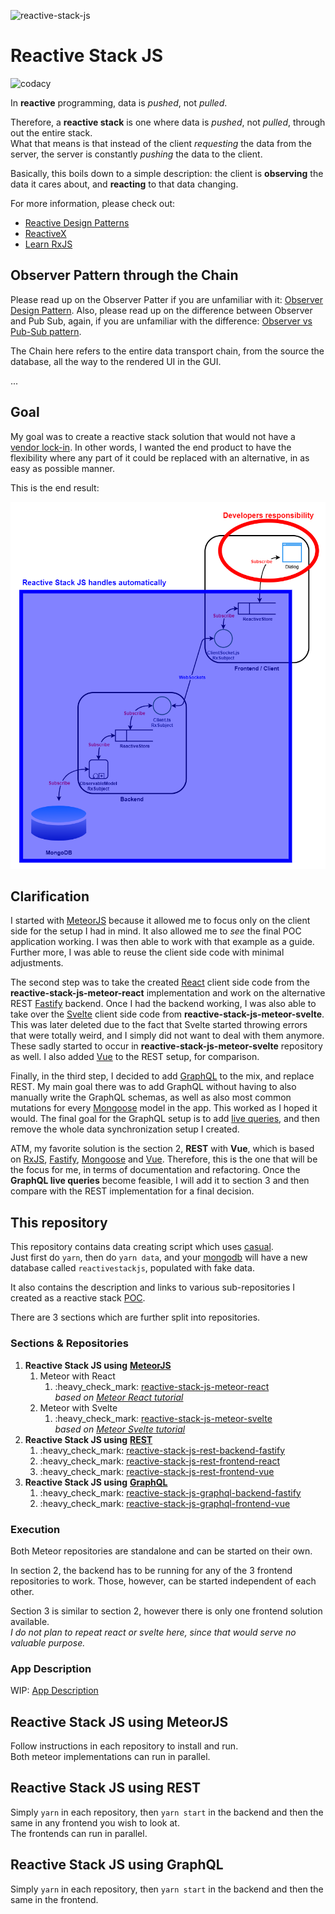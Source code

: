 ![reactive-stack-js](https://avatars0.githubusercontent.com/u/72337471?s=75)

# Reactive Stack JS

![codacy](https://img.shields.io/codacy/grade/e0146e29a3134038b4dcf95db9eb5a38.svg)

In **reactive** programming, data is _pushed_, not _pulled_.

Therefore, a **reactive stack** is one where data is _pushed_, not _pulled_, through out the entire stack.  
What that means is that instead of the client _requesting_ the data from the server, the server is constantly _pushing_ the data to the client.

Basically, this boils down to a simple description: the client is **observing** the data it cares about, and **reacting** to that data changing.

For more information, please check out:

*   [Reactive Design Patterns](https://www.manning.com/books/reactive-design-patterns)
*   [ReactiveX](http://reactivex.io/)
*   [Learn RxJS](https://www.learnrxjs.io/)

## Observer Pattern through the Chain

Please read up on the Observer Patter if you are unfamiliar with it: [Observer Design Pattern](https://sourcemaking.com/design_patterns/observer).
Also, please read up on the difference between Observer and Pub Sub, again, if you are unfamiliar with the difference: [Observer vs Pub-Sub pattern](https://hackernoon.com/observer-vs-pub-sub-pattern-50d3b27f838c).

The Chain here refers to the entire data transport chain, from the source the database, all the way to the rendered UI in the GUI.

...

## Goal

My goal was to create a reactive stack solution that would not have a [vendor lock-in](https://en.wikipedia.org/wiki/Vendor_lock-in). In other words, I wanted the end product to have the flexibility where any part of it could be replaced with an alternative, in as easy as possible manner.

This is the end result:  

![reactive-stack-js](https://raw.githubusercontent.com/reactive-stack-js/reactive-stack-js/main/images/reactive-stack-js.png)

## Clarification

I started with [MeteorJS](https://www.meteor.com/) because it allowed me to focus only on the client side for the setup I had in mind. It also allowed me to _see_ the final POC application working. I was then able to work with that example as a guide. Further more, I was able to reuse the client side code with minimal adjustments.

The second step was to take the created [React](https://reactjs.org/) client side code from the **reactive-stack-js-meteor-react** implementation and work on the alternative REST [Fastify](https://www.fastify.io/) backend. Once I had the backend working, I was also able to take over the [Svelte](https://svelte.dev/) client side code from **reactive-stack-js-meteor-svelte**. This was later deleted due to the fact that Svelte started throwing errors that were totally weird, and I simply did not want to deal with them anymore. These sadly started to occur in **reactive-stack-js-meteor-svelte** repository as well. I also added [Vue](https://vuejs.org/) to the REST setup, for comparison.

Finally, in the third step, I decided to add [GraphQL](https://graphql.org/) to the mix, and replace REST. My main goal there was to add GraphQL without having to also manually write the GraphQL schemas, as well as also most common mutations for every [Mongoose](https://mongoosejs.com/) model in the app. This worked as I hoped it would. The final goal for the GraphQL setup is to add [live queries](https://www.graphile.org/postgraphile/live-queries/), and then remove the whole data synchronization setup I created.

ATM, my favorite solution is the section 2, **REST** with **Vue**, which is based on [RxJS](https://rxjs.dev/), [Fastify](https://www.fastify.io/), [Mongoose](https://mongoosejs.com/) and [Vue](https://vuejs.org/). Therefore, this is the one that will be the focus for me, in terms of documentation and refactoring. Once the **GraphQL live queries** become feasible, I will add it to section 3 and then compare with the REST implementation for a final decision.

## This repository

This repository contains data creating script which uses [casual](https://github.com/boo1ean/casual).  
Just first do `yarn`, then do `yarn data`, and your [mongodb](https://www.mongodb.com/) will have a new database called `reactivestackjs`, populated with fake data.

It also contains the description and links to various sub-repositories I created as a reactive stack [POC](https://en.wikipedia.org/wiki/Proof_of_concept).

There are 3 sections which are further split into repositories.

### Sections & Repositories

1.  **Reactive Stack JS using** [**MeteorJS**](https://www.meteor.com/)
    1.  Meteor with React
        1.  :heavy\_check\_mark: [reactive-stack-js-meteor-react](https://github.com/reactive-stack-js/reactive-stack-js-meteor-react)  
            _based on_ [_Meteor React tutorial_](https://www.meteor.com/tutorials/react/creating-an-app)
    2.  Meteor with Svelte
        1.  :heavy\_check\_mark: [reactive-stack-js-meteor-svelte](https://github.com/reactive-stack-js/reactive-stack-js-meteor-svelte)  
            _based on_ [_Meteor Svelte tutorial_](https://www.meteor.com/tutorials/svelte/creating-an-app)
2.  **Reactive Stack JS using** [**REST**](https://restfulapi.net/)
    1.  :heavy\_check\_mark: [reactive-stack-js-rest-backend-fastify](https://github.com/reactive-stack-js/reactive-stack-js-rest-backend-fastify)
    2.  :heavy\_check\_mark: [reactive-stack-js-rest-frontend-react](https://github.com/reactive-stack-js/reactive-stack-js-rest-frontend-react)
    3.  :heavy\_check\_mark: [reactive-stack-js-rest-frontend-vue](https://github.com/reactive-stack-js/reactive-stack-js-rest-frontend-vue)
3.  **Reactive Stack JS using** [**GraphQL**](https://graphql.org/)
    1.  :heavy\_check\_mark: [reactive-stack-js-graphql-backend-fastify](https://github.com/reactive-stack-js/reactive-stack-js-graphql-backend-fastify)
    2.  :heavy\_check\_mark: [reactive-stack-js-graphql-frontend-vue](https://github.com/reactive-stack-js/reactive-stack-js-graphql-frontend-vue)

### Execution

Both Meteor repositories are standalone and can be started on their own.

In section 2, the backend has to be running for any of the 3 frontend repositories to work. Those, however, can be started independent of each other.

Section 3 is similar to section 2, however there is only one frontend solution available.  
_I do not plan to repeat react or svelte here, since that would serve no valuable purpose._

### App Description

WIP: [App Description](https://github.com/reactive-stack-js/reactive-stack-js/wiki/App-Description)

## Reactive Stack JS using MeteorJS

Follow instructions in each repository to install and run.  
Both meteor implementations can run in parallel.

## Reactive Stack JS using REST

Simply `yarn` in each repository, then `yarn start` in the backend and then the same in any frontend you wish to look at.  
The frontends can run in parallel.

## Reactive Stack JS using GraphQL

Simply `yarn` in each repository, then `yarn start` in the backend and then the same in the frontend.
